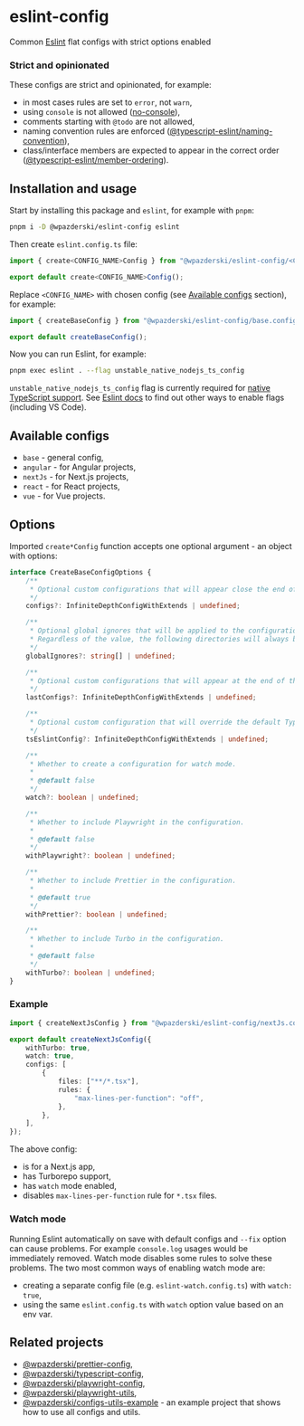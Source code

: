 # eslint-config

Common [Eslint](https://eslint.org/) flat configs with strict options enabled

### Strict and opinionated

These configs are strict and opinionated, for example:

- in most cases rules are set to `error`, not `warn`,
- using `console` is not allowed ([no-console](https://eslint.org/docs/latest/rules/no-console)),
- comments starting with `@todo` are not allowed,
- naming convention rules are enforced ([@typescript-eslint/naming-convention](https://typescript-eslint.io/rules/naming-convention/)),
- class/interface members are expected to appear in the correct order ([@typescript-eslint/member-ordering](https://typescript-eslint.io/rules/member-ordering)).

## Installation and usage

Start by installing this package and `eslint`, for example with `pnpm`:

```sh
pnpm i -D @wpazderski/eslint-config eslint
```

Then create `eslint.config.ts` file:

```ts
import { create<CONFIG_NAME>Config } from "@wpazderski/eslint-config/<CONFIG_NAME>.config.js";

export default create<CONFIG_NAME>Config();
```

Replace `<CONFIG_NAME>` with chosen config (see [Available configs](#available-configs) section), for example:

```ts
import { createBaseConfig } from "@wpazderski/eslint-config/base.config.js";

export default createBaseConfig();
```

Now you can run Eslint, for example:

```sh
pnpm exec eslint . --flag unstable_native_nodejs_ts_config
```

`unstable_native_nodejs_ts_config` flag is currently required for [native TypeScript support](https://eslint.org/docs/latest/use/configure/configuration-files#native-typescript-support).
See [Eslint docs](https://eslint.org/docs/latest/flags/#how-to-use-feature-flags) to find out other ways to enable flags (including VS Code).

## Available configs

- `base` - general config,
- `angular` - for Angular projects,
- `nextJs` - for Next.js projects,
- `react` - for React projects,
- `vue` - for Vue projects.

## Options

Imported `create*Config` function accepts one optional argument - an object with options:

```ts
interface CreateBaseConfigOptions {
    /**
     * Optional custom configurations that will appear close the end of the configuration, but before rules related to watch mode and Prettier.
     */
    configs?: InfiniteDepthConfigWithExtends | undefined;

    /**
     * Optional global ignores that will be applied to the configuration. See https://eslint.org/docs/latest/use/configure/ignore for more details.
     * Regardless of the value, the following directories will always be ignored: coverage, build, dist, dist-ssr, out, out-tsc, playwright-report, test-results, tmp.
     */
    globalIgnores?: string[] | undefined;

    /**
     * Optional custom configurations that will appear at the end of the configuration.
     */
    lastConfigs?: InfiniteDepthConfigWithExtends | undefined;

    /**
     * Optional custom configuration that will override the default TypeScript ESLint configuration (strictTypeChecked).
     */
    tsEslintConfig?: InfiniteDepthConfigWithExtends | undefined;

    /**
     * Whether to create a configuration for watch mode.
     *
     * @default false
     */
    watch?: boolean | undefined;

    /**
     * Whether to include Playwright in the configuration.
     *
     * @default false
     */
    withPlaywright?: boolean | undefined;

    /**
     * Whether to include Prettier in the configuration.
     *
     * @default true
     */
    withPrettier?: boolean | undefined;

    /**
     * Whether to include Turbo in the configuration.
     *
     * @default false
     */
    withTurbo?: boolean | undefined;
}
```

### Example

```ts
import { createNextJsConfig } from "@wpazderski/eslint-config/nextJs.config.js";

export default createNextJsConfig({
    withTurbo: true,
    watch: true,
    configs: [
        {
            files: ["**/*.tsx"],
            rules: {
                "max-lines-per-function": "off",
            },
        },
    ],
});
```

The above config:

- is for a Next.js app,
- has Turborepo support,
- has `watch` mode enabled,
- disables `max-lines-per-function` rule for `*.tsx` files.

### Watch mode

Running Eslint automatically on save with default configs and `--fix` option can cause problems. For example `console.log` usages would be immediately removed.
Watch mode disables some rules to solve these problems.
The two most common ways of enabling watch mode are:

- creating a separate config file (e.g. `eslint-watch.config.ts`) with `watch: true`,
- using the same `eslint.config.ts` with `watch` option value based on an env var.

## Related projects

- [@wpazderski/prettier-config](https://github.com/wpazderski/prettier-config),
- [@wpazderski/typescript-config](https://github.com/wpazderski/typescript-config),
- [@wpazderski/playwright-config](https://github.com/wpazderski/playwright-config),
- [@wpazderski/playwright-utils](https://github.com/wpazderski/playwright-utils),
- [@wpazderski/configs-utils-example](https://github.com/wpazderski/configs-utils-example) - an example project that shows how to use all configs and utils.
